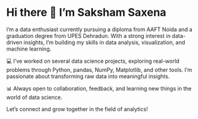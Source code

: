 # Hi there 👋  I’m Saksham Saxena 
I’m a data enthusiast currently pursuing a diploma from AAFT Noida and a graduation degree from UPES Dehradun. With a strong interest in data-driven insights, I’m building my skills in data analysis, visualization, and machine learning.

💻 I’ve worked on several data science projects, exploring real-world problems through Python, pandas, NumPy, Matplotlib, and other tools. I’m passionate about transforming raw data into meaningful insights.

📊 Always open to collaboration, feedback, and learning new things in the world of data science.

Let’s connect and grow together in the field of analytics!
<!--
**sakshamsaxena07/sakshamsaxena07** is a ✨ _special_ ✨ repository because its `README.md` (this file) appears on your GitHub profile.

Here are some ideas to get you started:

- 🔭 I’m currently working on ...
- 🌱 I’m currently learning ...
- 👯 I’m looking to collaborate on ...
- 🤔 I’m looking for help with ...
- 💬 Ask me about ...
- 📫 How to reach me: ...
- 😄 Pronouns: ...
- ⚡ Fun fact: ...
-->

